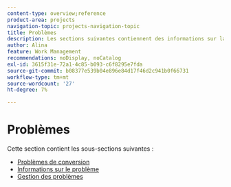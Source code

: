 ```yaml
---
content-type: overview;reference
product-area: projects
navigation-topic: projects-navigation-topic
title: Problèmes
description: Les sections suivantes contiennent des informations sur la gestion et la conversion des problèmes dans Adobe Workfront.
author: Alina
feature: Work Management
recommendations: noDisplay, noCatalog
exl-id: 3615f31e-72a1-4c85-b093-c6f8295e7fda
source-git-commit: b08377e539b04e896e84d17f46d2c941b0f66731
workflow-type: tm+mt
source-wordcount: '27'
ht-degree: 7%

---
```


# Problèmes

Cette section contient les sous-sections suivantes :

* [Problèmes de conversion](../../manage-work/issues/convert-issues/convert-issues-overview.md)
* [Informations sur le problème](../../manage-work/issues/issue-information/issue-info-overview.md)
* [Gestion des problèmes](../../manage-work/issues/manage-issues/manage-issues-overview.md)
